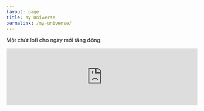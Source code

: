 ```yaml
---
layout: page
title: My Universe
permalink: /my-universe/
---
```


Một chút lofi cho ngày mới tăng động.

<iframe width="100%" height="auto" src="https://www.youtube.com/embed/PY8f1Z3nARo" title="YouTube video player" frameborder="0" allow="accelerometer; autoplay; clipboard-write; encrypted-media; gyroscope; picture-in-picture" allowfullscreen>
</iframe>